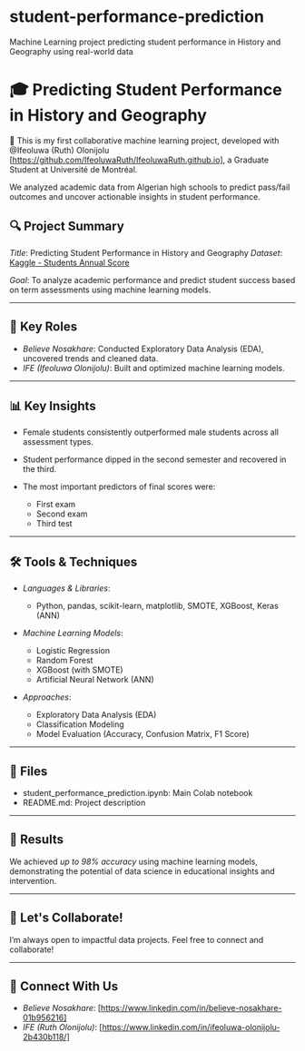 # student-performance-prediction
Machine Learning project predicting student performance in History and Geography using real-world data
# 🎓 Predicting Student Performance in History and Geography

🎉 This is my first collaborative machine learning project, developed with @Ifeoluwa (Ruth) Olonijolu [https://github.com/IfeoluwaRuth/IfeoluwaRuth.github.io], a Graduate Student at Université de Montréal.

We analyzed academic data from Algerian high schools to predict pass/fail outcomes and uncover actionable insights in student performance.

## 🔍 Project Summary

*Title*: Predicting Student Performance in History and Geography
*Dataset*: [Kaggle - Students Annual Score](https://www.kaggle.com/datasets/fundal/students-annual-score-in-history-geography-subject)

*Goal*: To analyze academic performance and predict student success based on term assessments using machine learning models.

---

## 🧠 Key Roles

* *Believe Nosakhare*: Conducted Exploratory Data Analysis (EDA), uncovered trends and cleaned data.
* *IFE (Ifeoluwa Olonijolu)*: Built and optimized machine learning models.

---

## 📊 Key Insights

* Female students consistently outperformed male students across all assessment types.
* Student performance dipped in the second semester and recovered in the third.
* The most important predictors of final scores were:

  * First exam
  * Second exam
  * Third test

---

## 🛠 Tools & Techniques

* *Languages & Libraries*:

  * Python, pandas, scikit-learn, matplotlib, SMOTE, XGBoost, Keras (ANN)

* *Machine Learning Models*:

  * Logistic Regression
  * Random Forest
  * XGBoost (with SMOTE)
  * Artificial Neural Network (ANN)

* *Approaches*:

  * Exploratory Data Analysis (EDA)
  * Classification Modeling
  * Model Evaluation (Accuracy, Confusion Matrix, F1 Score)

---

## 📂 Files

* student_performance_prediction.ipynb: Main Colab notebook
* README.md: Project description

---

## 📌 Results

We achieved *up to 98% accuracy* using machine learning models, demonstrating the potential of data science in educational insights and intervention.

---

## 🤝 Let's Collaborate!

I’m always open to impactful data projects. Feel free to connect and collaborate!

---

## 🔗 Connect With Us

* *Believe Nosakhare*: [https://www.linkedin.com/in/believe-nosakhare-01b956216]
* *IFE (Ruth Olonijolu)*: [https://www.linkedin.com/in/ifeoluwa-olonijolu-2b430b118/]
